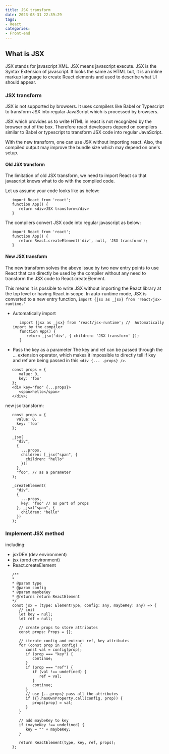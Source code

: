 ```yaml
---
title: JSX transform
date: 2023-08-31 22:39:29
tags:
- React
categories:
- Front-end
---
```


## What is JSX
JSX stands for javascript XML. JSX means javascript execute. JSX is the Syntax Extension of javascript. It looks the same as HTML but, it is an inline markup language to create React elements and used to describe what UI should appear.

### JSX transform
JSX is not supported by browsers. It uses compilers like Babel or Typescript to transform JSX into regular JavaScript which is processed by browsers.  

JSX which provides us to write HTML in react is not recognized by the browser out of the box. Therefore react developers depend on compilers similar to Babel or typescript to transform JSX code into regular JavaScript. 

With the new transform, one can use JSX without importing react. Also, the compiled output may improve the bundle size which may depend on one's setup.

#### Old JSX transform
The limitation of old JSX transform, we need to import React so that javascript knows what to do with the compiled code.

Let us assume your code looks like as below:
```
   import React from 'react';
   function App() {
      return <div>JSX transform</div>
   }
```
The compilers convert JSX code into regular javascript as below:
```
   import React from 'react';
   function App() {
      return React.createElement('div', null, 'JSX transform');
   }
```

#### New JSX transform
The new transform solves the above issue by two new entry points to use React that can directly be used by the compiler without any need to transform the JSX code to React.createElement. 

This means it is possible to write JSX without importing the React library at the top level or having React in scope. In auto-runtime mode, JSX is converted to a new entry function, `import {jsx as _jsx} from 'react/jsx-runtime.'`

- Automatically import
   ```
      import {jsx as _jsx} from 'react/jsx-runtime'; //  Automatically import by the compiler
      function App() {
         return _jsx('div', { children: 'JSX transform' });
      }
   ```
- Pass the key as a parameter
The key and ref can be passed through the ... extension operator, which makes it impossible to directly tell if key and ref are being passed in this `<div {... .props} />`.

```
   const props = {
      value: 0,
      key: 'foo'
   };
   <div key="foo" {...props}>
      <span>hello</span>
   </div>;
```
new jsx transform:
```
   const props = {
     value: 0,
     key: 'foo'
   };

   _jsx(
     "div",
     {
       ...props,
       children: [_jsx("span", {
         children: "hello"
       })]
     },
     "foo", // as a parameter
   );

   _createElement(
     "div",
     {
       ...props,
       key: "foo" // as part of props
     }, _jsx("span", {
       children: "hello"
     })
   );
```



###  Implement JSX method
including:
- jsxDEV (dev environment)
- jsx (prod environment)
- React.createElement

```
   /**
   * 
   * @param type 
   * @param config 
   * @param maybeKey
   * @returns return ReactElement
   */
   const jsx = (type: ElementType, config: any, maybeKey: any) => {
      // init
      let key = null;
      let ref = null;
   
      // create props to store attributes 
      const props: Props = {};
   
      // iterate config and extract ref, key attributes
      for (const prop in config) {
         const val = config[prop];
         if (prop === "key") {
            continue;
         }
         if (prop === "ref") {
            if (val !== undefined) {
               ref = val;
            }
            continue;
         }
         // use {...props} pass all the attributes
         if ({}.hasOwnProperty.call(config, prop)) {
            props[prop] = val;
         }
      }
      
      // add maybeKey to key
      if (maybeKey !== undefined) {
         key = "" + maybeKey;
      }
      
      return ReactElement(type, key, ref, props);
   };
```